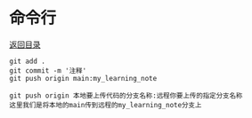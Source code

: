 # 命令行

[返回目录](./Index.md)

```git
git add .
git commit -m '注释'
git push origin main:my_learning_note

git push origin 本地要上传代码的分支名称:远程你要上传的指定分支名称
这里我们是将本地的main传到远程的my_learning_note分支上
```
